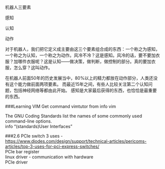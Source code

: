机器人三要素

感知

认知

动作

对于机器人，我们把它定义成主要由这三个要素组合成的东西：一个称之为感知，一个称之为认知，一个称之为动作。风冷不冷？这是感知。风冷的话，要不要加衣服？加哪件衣服呢？这是认知——做决策，做判断，做控制的部分。真的要加衣服，怎么穿？这叫动作。

在机器人前面50年的历史发展当中，80%以上的精力都放在动作部分，人类还没有这个能力做前面两项要素。
而最近15年之间，有些人比较关注第二个认知问题，包括神经网络等都由此开始。
感知是大家最后获得的东西，也恰恰是最重要的东西。

###Learning VIM
Get command vimtutor from info vim  

The GNU Coding Standards list the names of some commonly used command-line
options.  
info “(standards)User Interfaces”

###2.6
PCIe switch 3 uses - https://www.diodes.com/design/support/technical-articles/pericoms-articles/top-3-uses-for-pci-express-switches/   
PCIe bar register     
linux driver - communication with hardware  
PCIe driver  
